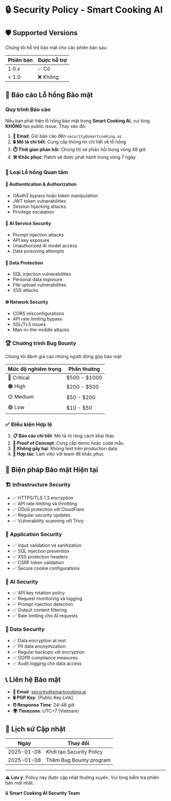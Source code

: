 # 🔒 Security Policy - Smart Cooking AI

## 🛡️ Supported Versions

Chúng tôi hỗ trợ bảo mật cho các phiên bản sau:

| Phiên bản | Được hỗ trợ |
| --------- | ----------- |
| 1.0.x     | ✅ Có       |
| < 1.0     | ❌ Không    |

## 🚨 Báo cáo Lỗ hổng Bảo mật

### Quy trình Báo cáo

Nếu bạn phát hiện lỗ hổng bảo mật trong **Smart Cooking AI**, vui lòng **KHÔNG** tạo public issue. Thay vào đó:

1. **📧 Email**: Gửi báo cáo đến `security@smartcooking.ai`
2. **🔒 Mô tả chi tiết**: Cung cấp thông tin chi tiết về lỗ hổng
3. **⏱️ Thời gian phản hồi**: Chúng tôi sẽ phản hồi trong vòng 48 giờ
4. **🛠️ Khắc phục**: Patch sẽ được phát hành trong vòng 7 ngày

### 🎯 Loại Lỗ hổng Quan tâm

#### 🔐 Authentication & Authorization

- OAuth2 bypass hoặc token manipulation
- JWT token vulnerabilities
- Session hijacking attacks
- Privilege escalation

#### 🤖 AI Service Security

- Prompt injection attacks
- API key exposure
- Unauthorized AI model access
- Data poisoning attempts

#### 💾 Data Protection

- SQL injection vulnerabilities
- Personal data exposure
- File upload vulnerabilities
- XSS attacks

#### 🌐 Network Security

- CORS misconfigurations
- API rate limiting bypass
- SSL/TLS issues
- Man-in-the-middle attacks

### 🏆 Chương trình Bug Bounty

Chúng tôi đánh giá cao những người đóng góp bảo mật:

| Mức độ nghiêm trọng | Phần thưởng  |
| ------------------- | ------------ |
| 🔴 Critical         | $500 - $1000 |
| 🟠 High             | $200 - $500  |
| 🟡 Medium           | $50 - $200   |
| 🟢 Low              | $10 - $50    |

### ✅ Điều kiện Hợp lệ

1. **📋 Báo cáo chi tiết**: Mô tả rõ ràng cách khai thác
2. **🧪 Proof of Concept**: Cung cấp demo hoặc code mẫu
3. **🚫 Không gây hại**: Không test trên production data
4. **🤝 Hợp tác**: Làm việc với team để khắc phục

## 🔧 Biện pháp Bảo mật Hiện tại

### 🏗️ Infrastructure Security

- ✅ HTTPS/TLS 1.3 encryption
- ✅ API rate limiting và throttling
- ✅ DDoS protection với CloudFlare
- ✅ Regular security updates
- ✅ Vulnerability scanning với Trivy

### 🔐 Application Security

- ✅ Input validation và sanitization
- ✅ SQL injection prevention
- ✅ XSS protection headers
- ✅ CSRF token validation
- ✅ Secure cookie configurations

### 🤖 AI Security

- ✅ API key rotation policy
- ✅ Request monitoring và logging
- ✅ Prompt injection detection
- ✅ Output content filtering
- ✅ Rate limiting cho AI requests

### 💾 Data Security

- ✅ Data encryption at rest
- ✅ PII data anonymization
- ✅ Regular backups với encryption
- ✅ GDPR compliance measures
- ✅ Audit logging cho data access

## 📞 Liên hệ Bảo mật

- **📧 Email**: security@smartcooking.ai
- **🔒 PGP Key**: [Public Key Link]
- **⏰ Response Time**: 24-48 giờ
- **🌍 Timezone**: UTC+7 (Vietnam)

## 📝 Lịch sử Cập nhật

| Ngày       | Thay đổi                 |
| ---------- | ------------------------ |
| 2025-01-08 | Khởi tạo Security Policy |
| 2025-01-08 | Thêm Bug Bounty program  |

---

**⚠️ Lưu ý**: Policy này được cập nhật thường xuyên. Vui lòng kiểm tra phiên bản mới nhất.

🔒 **Smart Cooking AI Security Team**
